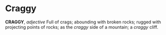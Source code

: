 # Craggy

**CRAGGY**, _adjective_ Full of crags; abounding with broken rocks; rugged with projecting points of rocks; as the _craggy_ side of a mountain; a _craggy_ cliff.